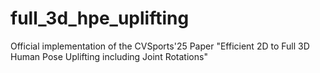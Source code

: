 # full_3d_hpe_uplifting
Official implementation of the CVSports'25 Paper "Efficient 2D to Full 3D Human Pose Uplifting including Joint Rotations"
